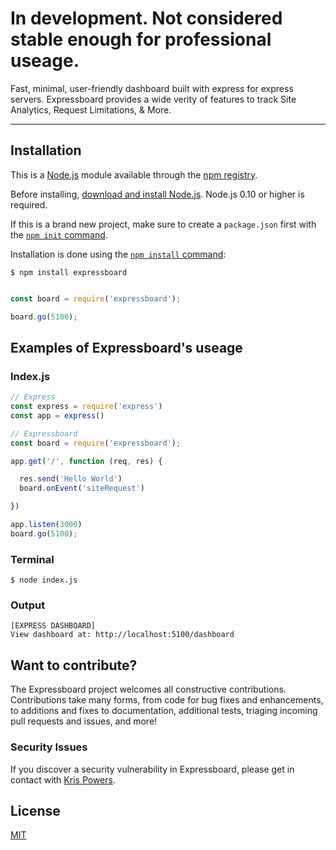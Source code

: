 
# In development. Not considered stable enough for professional useage.

Fast, minimal, user-friendly dashboard built with express for express servers. Expressboard provides a wide verity of features to track Site Analytics, Request Limitations, & More.

------

## Installation

This is a [Node.js](https://nodejs.org/en/) module available through the
[npm registry](https://www.npmjs.com/).

Before installing, [download and install Node.js](https://nodejs.org/en/download/).
Node.js 0.10 or higher is required.

If this is a brand new project, make sure to create a `package.json` first with
the [`npm init` command](https://docs.npmjs.com/creating-a-package-json-file).

Installation is done using the
[`npm install` command](https://docs.npmjs.com/getting-started/installing-npm-packages-locally):

```console
$ npm install expressboard
```

```js

const board = require('expressboard');

board.go(5100);

```

## Examples of Expressboard's useage

### Index.js
```js
// Express
const express = require('express')
const app = express()

// Expressboard
const board = require('expressboard');

app.get('/', function (req, res) {

  res.send('Hello World')
  board.onEvent('siteRequest')

})

app.listen(3000)
board.go(5100);
```

### Terminal
```console
$ node index.js
```

### Output
```console
[EXPRESS DASHBOARD]
View dashboard at: http://localhost:5100/dashboard
```

## Want to contribute?
The Expressboard project welcomes all constructive contributions. Contributions take many forms, from code for bug fixes and enhancements, to additions and fixes to documentation, additional tests, triaging incoming pull requests and issues, and more!

### Security Issues
If you discover a security vulnerability in Expressboard, please get in contact with [Kris Powers](https://github.com/KrisPowers).

## License
[MIT](https://github.com/KrisPowers/expressboard/blob/HEAD/LICENSE)